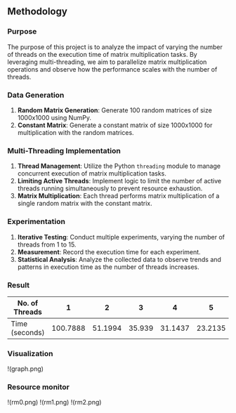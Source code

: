 ## Methodology

### Purpose
The purpose of this project is to analyze the impact of varying the number of threads on the execution time of matrix multiplication tasks. By leveraging multi-threading, we aim to parallelize matrix multiplication operations and observe how the performance scales with the number of threads.

### Data Generation
1. **Random Matrix Generation**: Generate 100 random matrices of size 1000x1000 using NumPy.
2. **Constant Matrix**: Generate a constant matrix of size 1000x1000 for multiplication with the random matrices.

### Multi-Threading Implementation
1. **Thread Management**: Utilize the Python `threading` module to manage concurrent execution of matrix multiplication tasks.
2. **Limiting Active Threads**: Implement logic to limit the number of active threads running simultaneously to prevent resource exhaustion.
3. **Matrix Multiplication**: Each thread performs matrix multiplication of a single random matrix with the constant matrix.

### Experimentation
1. **Iterative Testing**: Conduct multiple experiments, varying the number of threads from 1 to 15.
2. **Measurement**: Record the execution time for each experiment.
3. **Statistical Analysis**: Analyze the collected data to observe trends and patterns in execution time as the number of threads increases.
### Result
| No. of Threads | 1   | 2   | 3   | 4   | 5   | 6   | 7   | 8   | 9   | 10  | 11  | 12  | 13  | 14  | 15  |
|----------------|-----|-----|-----|-----|-----|-----|-----|-----|-----|-----|-----|-----|-----|-----|-----|
| Time (seconds) | 100.7888 | 51.1994 | 35.939 | 31.1437 | 23.2135 | 18.0904 | 15.3677 | 13.3793 | 11.0482 | 14.3701 | 10.4843 | 9.1431 | 8.137 | 8.3911 | 14.5163 |

### Visualization
!(graph.png)

### Resource monitor
!(rm0.png)
!(rm1.png)
!(rm2.png)
   

